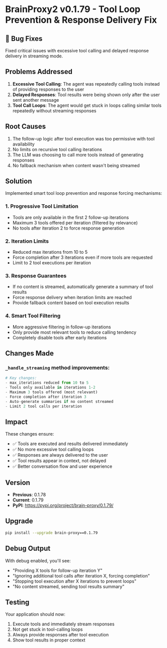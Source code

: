 # BrainProxy2 v0.1.79 - Tool Loop Prevention & Response Delivery Fix

## 🐛 Bug Fixes

Fixed critical issues with excessive tool calling and delayed response delivery in streaming mode.

## Problems Addressed

1. **Excessive Tool Calling**: The agent was repeatedly calling tools instead of providing responses to the user
2. **Delayed Responses**: Tool results were being shown only after the user sent another message
3. **Tool Call Loops**: The agent would get stuck in loops calling similar tools repeatedly without streaming responses

## Root Causes

1. The follow-up logic after tool execution was too permissive with tool availability
2. No limits on recursive tool calling iterations  
3. The LLM was choosing to call more tools instead of generating responses
4. No fallback mechanism when content wasn't being streamed

## Solution

Implemented smart tool loop prevention and response forcing mechanisms:

### 1. **Progressive Tool Limitation**
- Tools are only available in the first 2 follow-up iterations
- Maximum 3 tools offered per iteration (filtered by relevance)
- No tools after iteration 2 to force response generation

### 2. **Iteration Limits**
- Reduced max iterations from 10 to 5
- Force completion after 3 iterations even if more tools are requested
- Limit to 2 tool executions per iteration

### 3. **Response Guarantees**
- If no content is streamed, automatically generate a summary of tool results
- Force response delivery when iteration limits are reached
- Provide fallback content based on tool execution results

### 4. **Smart Tool Filtering**
- More aggressive filtering in follow-up iterations
- Only provide most relevant tools to reduce calling tendency
- Completely disable tools after early iterations

## Changes Made

### `_handle_streaming` method improvements:
```python
# Key changes:
- max_iterations reduced from 10 to 5
- Tools only available in iterations 1-2
- Maximum 3 tools offered (most relevant)
- Force completion after iteration 3
- Auto-generate summaries if no content streamed
- Limit 2 tool calls per iteration
```

## Impact

These changes ensure:
- ✅ Tools are executed and results delivered immediately
- ✅ No more excessive tool calling loops
- ✅ Responses are always delivered to the user
- ✅ Tool results appear in context, not delayed
- ✅ Better conversation flow and user experience

## Version
- **Previous**: 0.1.78
- **Current**: 0.1.79
- **PyPI**: https://pypi.org/project/brain-proxy/0.1.79/

## Upgrade
```bash
pip install --upgrade brain-proxy==0.1.79
```

## Debug Output
With debug enabled, you'll see:
- "Providing X tools for follow-up iteration Y"
- "Ignoring additional tool calls after iteration X, forcing completion"
- "Stopping tool execution after X iterations to prevent loops"
- "No content streamed, sending tool results summary"

## Testing
Your application should now:
1. Execute tools and immediately stream responses
2. Not get stuck in tool-calling loops
3. Always provide responses after tool execution
4. Show tool results in proper context
